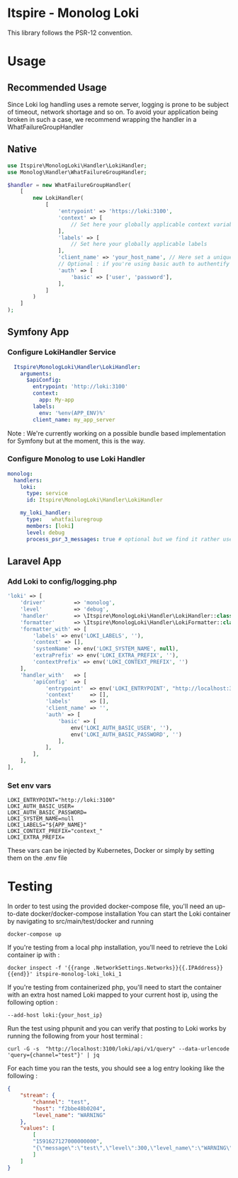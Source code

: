 # Itspire - Monolog Loki

This library follows the PSR-12 convention.

# Usage

## Recommended Usage

Since Loki log handling uses a remote server, logging is prone to be subject of timeout, network shortage and so on.
To avoid your application being broken in such a case, we recommend wrapping the handler in a WhatFailureGroupHandler

## Native
```php
use Itspire\MonologLoki\Handler\LokiHandler;
use Monolog\Handler\WhatFailureGroupHandler;

$handler = new WhatFailureGroupHandler(
    [
        new LokiHandler(
            [
                'entrypoint' => 'https://loki:3100',
                'context' => [
                    // Set here your globally applicable context variables
                ],
                'labels' => [
                    // Set here your globally applicable labels
                ],
                'client_name' => 'your_host_name', // Here set a unique identifier for the client host
                // Optional : if you're using basic auth to authentify
                'auth' => [
                    'basic' => ['user', 'password'],
                ],
            ]
        )
    ]
);
```

## Symfony App

### Configure LokiHandler Service
```yaml
  Itspire\MonologLoki\Handler\LokiHandler:
    arguments:
      $apiConfig:
        entrypoint: 'http://loki:3100'
        context:
          app: My-app
        labels:
          env: '%env(APP_ENV)%'
        client_name: my_app_server
```
Note : 
We're currently working on a possible bundle based implementation for Symfony but at the moment, this is the way.


### Configure Monolog to use Loki Handler

```yaml
monolog:
  handlers:
    loki:
      type: service
      id: Itspire\MonologLoki\Handler\LokiHandler

    my_loki_handler:
      type:   whatfailuregroup
      members: [loki]
      level: debug
      process_psr_3_messages: true # optional but we find it rather useful (Note : native handler required to use)
```

## Laravel App

### Add Loki to config/logging.php

```php
'loki' => [
    'driver'         => 'monolog',
    'level'          => 'debug',
    'handler'        => \Itspire\MonologLoki\Handler\LokiHandler::class,
    'formatter'      => \Itspire\MonologLoki\Handler\LokiFormatter::class,
    'formatter_with' => [
        'labels' => env('LOKI_LABELS', ''),
        'context' => [],
        'systemName' => env('LOKI_SYSTEM_NAME', null),
        'extraPrefix' => env('LOKI_EXTRA_PREFIX', ''),
        'contextPrefix' => env('LOKI_CONTEXT_PREFIX', '')
    ],
    'handler_with'   => [
        'apiConfig'  => [
            'entrypoint'  => env('LOKI_ENTRYPOINT', "http://localhost:3100"),
            'context'     => [],
            'labels'      => [],
            'client_name' => '',
            'auth' => [
                'basic' => [
                    env('LOKI_AUTH_BASIC_USER', ''), 
                    env('LOKI_AUTH_BASIC_PASSWORD', '')
                ],
            ],
        ],
    ],
],
```

### Set env vars

```
LOKI_ENTRYPOINT="http://loki:3100"
LOKI_AUTH_BASIC_USER=
LOKI_AUTH_BASIC_PASSWORD=
LOKI_SYSTEM_NAME=null
LOKI_LABELS="${APP_NAME}"
LOKI_CONTEXT_PREFIX="context_"
LOKI_EXTRA_PREFIX=
```

These vars can be injected by Kubernetes, Docker or simply by setting them on the .env file



# Testing
In order to test using the provided docker-compose file, you'll need an up-to-date docker/docker-compose installation
You can start the Loki container by navigating to src/main/test/docker and running 
```shell script
docker-compose up
```

If you're testing from a local php installation, you'll need to retrieve the Loki container ip with :
```shell script
docker inspect -f '{{range .NetworkSettings.Networks}}{{.IPAddress}}{{end}}' itspire-monolog-loki_loki_1
```

If you're testing from containerized php, you'll need to start the container with an extra host named Loki 
mapped to your current host ip, using the following option :
```shell script
--add-host loki:{your_host_ip}
```

Run the test using phpunit and you can verify that posting to Loki works
by running the following from your host terminal : 
```shell script
curl -G -s  "http://localhost:3100/loki/api/v1/query" --data-urlencode 'query={channel="test"}' | jq
```

For each time you ran the tests, you should see a log entry looking like the following : 
```json
{
    "stream": {
        "channel": "test",
        "host": "f2bbe48b0204",
        "level_name": "WARNING"
    },
    "values": [
        [
        "1591627127000000000",
        "{\"message\":\"test\",\"level\":300,\"level_name\":\"WARNING\",\"channel\":\"test\",\"datetime\":\"2020-06-08 14:38:47\",\"ctxt_data\":\"[object] (stdClass: {})\",\"ctxt_foo\":\"34\"}"
        ]
    ]
}
```
